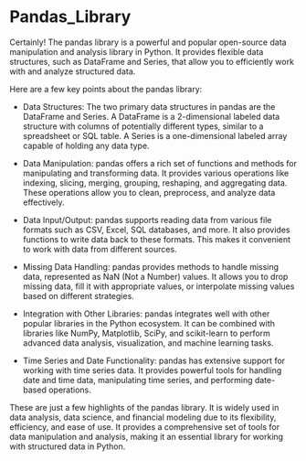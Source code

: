# Pandas_Library

Certainly! The pandas library is a powerful and popular open-source data manipulation and analysis library in Python. It provides flexible data structures, such as DataFrame and Series, that allow you to efficiently work with and analyze structured data.

Here are a few key points about the pandas library:

* Data Structures: The two primary data structures in pandas are the DataFrame and Series. A DataFrame is a 2-dimensional labeled data structure with columns of potentially different types, similar to a spreadsheet or SQL table. A Series is a one-dimensional labeled array capable of holding any data type.

* Data Manipulation: pandas offers a rich set of functions and methods for manipulating and transforming data. It provides various operations like indexing, slicing, merging, grouping, reshaping, and aggregating data. These operations allow you to clean, preprocess, and analyze data effectively.

* Data Input/Output: pandas supports reading data from various file formats such as CSV, Excel, SQL databases, and more. It also provides functions to write data back to these formats. This makes it convenient to work with data from different sources.

* Missing Data Handling: pandas provides methods to handle missing data, represented as NaN (Not a Number) values. It allows you to drop missing data, fill it with appropriate values, or interpolate missing values based on different strategies.

* Integration with Other Libraries: pandas integrates well with other popular libraries in the Python ecosystem. It can be combined with libraries like NumPy, Matplotlib, SciPy, and scikit-learn to perform advanced data analysis, visualization, and machine learning tasks.

* Time Series and Date Functionality: pandas has extensive support for working with time series data. It provides powerful tools for handling date and time data, manipulating time series, and performing date-based operations.

These are just a few highlights of the pandas library. It is widely used in data analysis, data science, and financial modeling due to its flexibility, efficiency, and ease of use. It provides a comprehensive set of tools for data manipulation and analysis, making it an essential library for working with structured data in Python.
